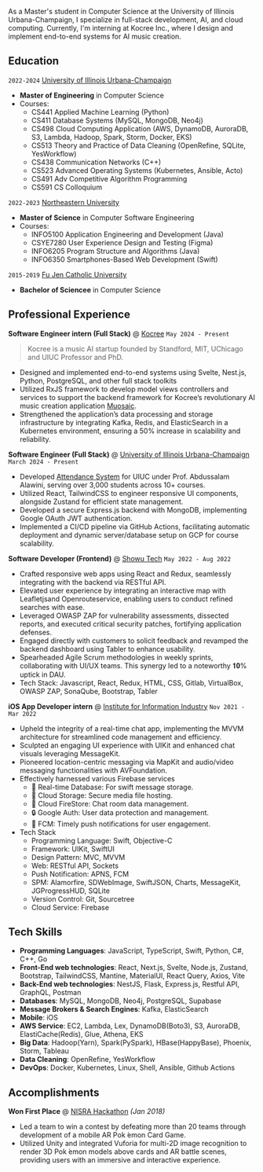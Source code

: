 As a Master's student in Computer Science at the University of Illinois Urbana-Champaign, I specialize in full-stack development, AI, and cloud computing. Currently, I'm interning at Kocree Inc., where I design and implement end-to-end systems for AI music creation.

## Education

`2022-2024` [University of Illinois Urbana-Champaign](https://illinois.edu/)

- **Master of Engineering** in Computer Science
- Courses:
  - CS441 Applied Machine Learning (Python)
  - CS411 Database Systems (MySQL, MongoDB, Neo4j)
  - CS498 Cloud Computing Application
    (AWS, DynamoDB, AuroraDB, S3, Lambda, Hadoop, Spark, Storm, Docker, EKS)
  - CS513 Theory and Practice of Data Cleaning (OpenRefine, SQLite, YesWorkflow)
  - CS438 Communication Networks (C++)
  - CS523 Advanced Operating Systems (Kubernetes, Ansible, Acto)
  - CS491 Adv Competitive Algorithm Programming
  - CS591 CS Colloquium

`2022-2023` [Northeastern University](https://www.northeastern.edu/)

- **Master of Science** in Computer Software Engineering
- Courses:
  - INFO5100 Application Engineering and Development (Java)
  - CSYE7280 User Experience Design and Testing (Figma)
  - INFO6205 Program Structure and Algorithms (Java)
  - INFO6350 Smartphones-Based Web Development (Swift)

`2015-2019` [Fu Jen Catholic University](https://www.fju.edu.tw/indexEN.jsp)

- **Bachelor of Sciencee** in Computer Science

## Professional Experience

**Software Engineer intern (Full Stack)** @ [Kocree](https://dpi.uillinois.edu/ai-aided-music-co-creation-platform/) `May 2024 - Present`

> Kocree is a music AI startup founded by Standford, MIT, UChicago and UIUC Professor and PhD.

- Designed and implemented end-to-end systems using Svelte, Nest.js, Python, PostgreSQL, and other full stack toolkits
- Utilized RxJS framework to develop model views controllers and services to support the backend framework for Kocree’s revolutionary AI music creation application [Muosaic](https://kocree.net/).
- Strengthened the application’s data processing and storage infrastructure by integrating Kafka, Redis, and ElasticSearch in a Kubernetes environment, ensuring a 50% increase in scalability and reliability.

**Software Engineer (Full Stack)** @ [University of Illinois Urbana-Champaign](https://illinois.edu/) `March 2024 - Present`

- Developed [Attendance System](https://attendance-uiuc-beta-v1.netlify.app/) for UIUC under Prof. Abdussalam Alawini, serving over 3,000 students across 10+ courses.
- Utilized React, TailwindCSS to engineer responsive UI components, alongside Zustand for efficient state management.
- Developed a secure Express.js backend with MongoDB, implementing Google OAuth JWT authentication.
- Implemented a CI/CD pipeline via GitHub Actions, facilitating automatic deployment and dynamic server/database setup on GCP for course scalability.

**Software Developer (Frontend)** @ [Showu Tech](https://www.showu.com.tw/) `May 2022 - Aug 2022`

- Crafted responsive web apps using React and Redux, seamlessly integrating with the backend via RESTful API.
- Elevated user experience by integrating an interactive map with Leafletjsand Openrouteservice, enabling users to conduct refined searches with ease.
- Leveraged OWASP ZAP for vulnerability assessments, dissected reports, and executed critical security patches, fortifying application defenses.
- Engaged directly with customers to solicit feedback and revamped the backend dashboard using Tabler to enhance usability.
- Spearheaded Agile Scrum methodologies in weekly sprints, collaborating with UI/UX teams. This synergy led to a noteworthy 𝟏𝟎% uptick in DAU.
- Tech Stack: Javascript, React, Redux, HTML, CSS, Gitlab, VirtualBox, OWASP ZAP, SonaQube, Bootstrap, Tabler

**iOS App Developer intern** @ [Institute for Information Industry](https://web.iii.org.tw/) `Nov 2021 - Mar 2022`

- Upheld the integrity of a real-time chat app, implementing the MVVM architecture for streamlined code management and efficiency.
- Sculpted an engaging UI experience with UIKit and enhanced chat visuals leveraging MessageKit.
- Pioneered location-centric messaging via MapKit and audio/video messaging functionalities with AVFoundation.
- Effectively harnessed various Firebase services
  - 📨 Real-time Database: For swift message storage.
  - 📂 Cloud Storage: Secure media file hosting.
  - 💬 Cloud FireStore: Chat room data management.
  - 🔒 Google Auth: User data protection and management.
  - 🔔 FCM: Timely push notifications for user engagement.
- Tech Stack
  - Programming Language: Swift, Objective-C
  - Framework: UIKit, SwiftUI
  - Design Pattern: MVC, MVVM
  - Web: RESTful API, Sockets
  - Push Notification: APNS, FCM
  - SPM: Alamorfire, SDWebImage, SwiftJSON, Charts, MessageKit, JGProgressHUD, SQLite
  - Version Control: Git, Sourcetree
  - Cloud Service: Firebase

## Tech Skills

- **Programming Languages**: JavaScript, TypeScript, Swift, Python, C#, C++, Go
- **Front-End web technologies**: React, Next.js, Svelte, Node.js, Zustand, Bootstrap, TailwindCSS, Mantine, MaterialUI, React Query, Axios, Vite
- **Back-End web technologies**: NestJS, Flask, Express.js, Restful API, GraphQL, Postman
- **Databases**: MySQL, MongoDB, Neo4j, PostgreSQL, Supabase
- **Message Brokers & Search Engines**: Kafka, ElasticSearch
- **Mobile**: iOS
- **AWS Service**: EC2, Lambda, Lex, DynamoDB(Boto3), S3, AuroraDB, ElastiCache(Redis), Glue, Athena, EKS
- **Big Data**: Hadoop(Yarn), Spark(PySpark), HBase(HappyBase), Phoenix, Storm, Tableau
- **Data Cleaning**: OpenRefine, YesWorkflow
- **DevOps**: Docker, Kubernetes, Linux, Shell, Ansible, Github Actions

## Accomplishments

**Won First Place** @ [NISRA Hackathon](http://nisrahackathon.github.io/Hackathon16/) _(Jan 2018)_

- Led a team to win a contest by defeating more than 20 teams through development of a mobile AR Pok ́emon Card Game.
- Utilized Unity and integrated Vuforia for multi-2D image recognition to render 3D Pok ́emon models above cards and AR battle scenes, providing users with an immersive and interactive experience.
